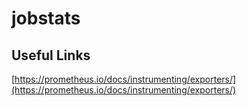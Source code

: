 # jobstats

## Useful Links

[https://prometheus.io/docs/instrumenting/exporters/](https://prometheus.io/docs/instrumenting/exporters/)  
